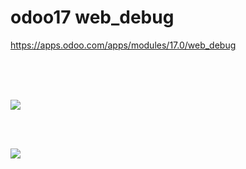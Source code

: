 # odoo17 web_debug

https://apps.odoo.com/apps/modules/17.0/web_debug




<br/><br/><br/>

<img src="https://i.imgur.com/qyKF5ye.png" />

<br/><br/>

<img src="https://i.imgur.com/PJAwj7E.png" />
